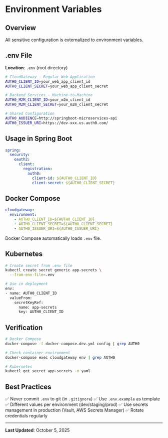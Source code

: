 # Environment Variables

## Overview

All sensitive configuration is externalized to environment variables.

## .env File

**Location**: `.env` (root directory)

```bash
# CloudGateway - Regular Web Application
AUTH0_CLIENT_ID=your_web_app_client_id
AUTH0_CLIENT_SECRET=your_web_app_client_secret

# Backend Services - Machine-to-Machine
AUTH0_M2M_CLIENT_ID=your_m2m_client_id
AUTH0_M2M_CLIENT_SECRET=your_m2m_client_secret

# Shared Configuration
AUTH0_AUDIENCE=http://springboot-microservices-api
AUTH0_ISSUER_URI=https://dev-xxx.us.auth0.com/
```

## Usage in Spring Boot

```yaml
spring:
  security:
    oauth2:
      client:
        registration:
          auth0:
            client-id: ${AUTH0_CLIENT_ID}
            client-secret: ${AUTH0_CLIENT_SECRET}
```

## Docker Compose

```yaml
cloudgateway:
  environment:
    - AUTH0_CLIENT_ID=${AUTH0_CLIENT_ID}
    - AUTH0_CLIENT_SECRET=${AUTH0_CLIENT_SECRET}
    - AUTH0_ISSUER_URI=${AUTH0_ISSUER_URI}
```

Docker Compose automatically loads `.env` file.

## Kubernetes

```bash
# Create secret from .env file
kubectl create secret generic app-secrets \
  --from-env-file=.env

# Use in deployment
env:
- name: AUTH0_CLIENT_ID
  valueFrom:
    secretKeyRef:
      name: app-secrets
      key: AUTH0_CLIENT_ID
```

## Verification

```bash
# Docker Compose
docker-compose -f docker-compose.dev.yml config | grep AUTH0

# Check container environment
docker-compose exec cloudgateway env | grep AUTH0

# Kubernetes
kubectl get secret app-secrets -o yaml
```

## Best Practices

✅ Never commit `.env` to git (in `.gitignore`)
✅ Use `.env.example` as template
✅ Different values per environment (dev/staging/prod)
✅ Use secrets management in production (Vault, AWS Secrets Manager)
✅ Rotate credentials regularly

---

**Last Updated**: October 5, 2025
